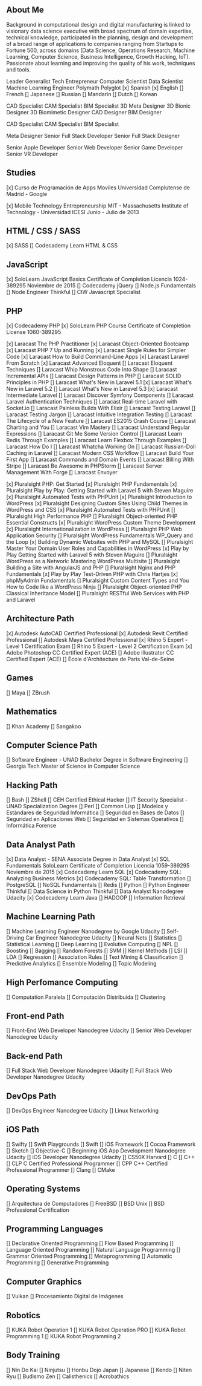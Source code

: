 ## About Me

Background in computational design and digital manufacturing is linked to visionary data science executive with broad spectrum of domain expertise, technical knowledge, participated in the planning, design and development of a broad range of applications to companies ranging from Startups to Fortune 500, across domains (Data Science, Operations Research, Machine Learning, Computer Science, Business Intelligence, Growth Hacking, IoT).
Passionate about learning and improving the quality of his work, techniques and tools.

Leader
Generalist
Tech Entrepreneur
Computer Scientist
Data Scientist
Machine Learning Engineer
Polymath
Polyglot
  [x] Spanish
  [x] English
  [] French
  [] Japanese
  [] Russian
  [] Mandarin
  [] Dutch
  [] Korean

CAD Specialist
CAM Specialist
BIM Specialist
3D Meta Designer
3D Bionic Designer
3D Biomimetic Designer
CAD Designer
BIM Designer

CAD Specialist
CAM Specialist
BIM Specialist

Meta Designer
Senior Full Stack Developer
Senior Full Stack Designer

Senior Apple Developer
Senior Web Developer
Senior Game Developer
Senior VR Developer

## Studies
[x] Curso de Programación de Apps Moviles
Universidad Complutense de Madrid - Google

[x] Mobile Technology Entrepreneurship
MIT - Massachusetts Institute of Technology - Universidad ICESI
Junio - Julio de 2013

## HTML / CSS / SASS
[x] SASS
[] Codecademy Learn HTML & CSS

## JavaScript
[x] SoloLearn JavaScript Basics
Certificate of Completion Licencia 1024-389295
Noviembre de 2015
[] Codecademy jQuery
[] Node.js Fundamentals
[] Node Engineer Thinkful
[] CIW Javascript Specialist

## PHP
[x] Codecademy PHP
[x] SoloLearn PHP Course
Certificate of Completion License 1060-389295

[x] Laracast The PHP Practitioner
[x] Laracast Object-Oriented Bootcamp
[x] Laracast PHP 7 Up and Running
[x] Laracast Single Rules for Simpler Code
[x] Laracast How to Build Command-Line Apps
[x] Laracast Laravel From Scratch
[x] Laracast Advanced Eloquent
[] Laracast Eloquent Techniques
[] Laracast Whip Monstrous Code Into Shape
[] Laracast Incremental APIs
[] Laracast Design Patterns in PHP
[] Laracast SOLID Principles in PHP
[] Laracast What's New in Laravel 5.1
[x] Laracast What's New in Laravel 5.2
[] Laracast What's New in Laravel 5.3
[x] Laracast Intermediate Laravel
[] Laracast Discover Symfony Components
[] Laracast Laravel Authentication Techniques
[] Laracast Real-time Laravel with Socket.io
[] Laracast Painless Builds With Elixir
[] Laracast Testing Laravel
[] Laracast Testing Jargon
[] Laracast Intuitive Integration Testing
[] Laracast The Lifecycle of a New Feature
[] Laracast ES2015 Crash Course
[] Laracast Charting and You
[] Laracast Vim Mastery
[] Laracast Understand Regular Expressions
[] Laracast Git Me Some Version Control
[] Laracast Learn Redis Through Examples
[] Laracast Learn Flexbox Through Examples
[] Laracast How Do I
[] Laracast Whatcha Working On
[] Laracast Russian-Doll Caching in Laravel
[] Laracast Modern CSS Workflow
[] Laracast Build Your First App
[] Laracast Commands and Domain Events
[] Laracast Billing With Stripe
[] Laracast Be Awesome in PHPStorm
[] Laracast Server Management With Forge
[] Laracast Envoyer

[x] Pluralsight PHP: Get Started
[x] Pluralsight PHP Fundamentals
[x] Pluralsight Play by Play: Getting Started with Laravel 5 with Steven Maguire
[x] Pluralsight Automated Tests with PHPUnit
[x] Pluralsight Introduction to WordPress
[x] Pluralsight Designing Custom Sites Using Child Themes in WordPress and CSS
[x] Pluralsight Automated Tests with PHPUnit
[] Pluralsight High Performance PHP
[] Pluralsight Object-oriented PHP Essential Constructs
[x] Pluralsight WordPress Custom Theme Development
[x] Pluralsight Internationalization in WordPress
[] Pluralsight PHP Web Application Security
[] Pluralsight WordPress Fundamentals WP_Query and the Loop
[x] Building Dynamic Websites with PHP and MySQL
[] Pluralsight Master Your Domain User Roles and Capabilities in WordPress
[x] Play by Play Getting Started with Laravel 5 with Steven Maguire
[] Pluralsight WordPress as a Network: Mastering WordPress Multisite
[] Pluralsight Building a Site with AngularJS and PHP
[] Pluralsight Nginx and PHP Fundamentals
[x] Play by Play Test-Driven PHP with Chris Hartjes
[x] phpMyAdmin Fundamentals
[] Pluralsight Custom Content Types and You How to Code like a WordPress Ninja
[] Pluralsight Object-oriented PHP Classical Inheritance Model
[] Pluralsight RESTful Web Services with PHP and Laravel

## Architecture Path
[x] Autodesk AutoCAD Certified Professional
[x] Autodesk Revit Certified Professional
[] Autodesk Maya Certified Professional
[x] Rhino 5 Expert - Level 1 Certification Exam
[] Rhino 5 Expert - Level 2 Certification Exam
[x] Adobe Photoshop CC Certified Expert (ACE)
[] Adobe Illustrator CC Certified Expert (ACE)
[] École d'Architecture de Paris Val-de-Seine

## Games
[] Maya
[] ZBrush

## Mathematics
[] Khan Academy
[] Sangakoo

## Computer Science Path
[] Software Engineer - UNAD Bachelor Degree in Software Engineering
[] Georgia Tech Master of Science in Computer Science

## Hacking Path
[] Bash
[] ZShell
[] CEH Certified Ethical Hacker
[] IT Security Specialist - UNAD Specialization Degree
[] Perl
[] Common Lisp
[] Modelos y Estándares de Seguridad Informática
[] Seguridad en Bases de Datos
[] Seguridad en Aplicaciones Web
[] Seguridad en Sistemas Operativos
[] Informática Forense

## Data Analyst Path
[x] Data Analyst - SENA Associate Degree in Data Analyst
[x] SQL Fundamentals
SoloLearn Certificate of Completion Licencia 1059-389295
Noviembre de 2015
[x] Codecademy Learn SQL
[x] Codecademy SQL: Analyzing Business Metrics
[x] Codecademy SQL: Table Transformation
[] PostgreSQL
[] NoSQL Fundamentals
[] Redis
[] Python
[] Python Engineer Thinkful
[] Data Science in Python Thinkful
[] Data Analyst Nanodegree Udacity
[x] Codecademy Learn Java
[] HADOOP
[] Information Retrieval

## Machine Learning Path
[] Machine Learning Engineer Nanodegree by Google Udacity
[] Self-Driving Car Engineer Nanodegree Udacity
[] Neural Nets
[] Statistics
[] Statistical Learning
[] Deep Learning
[] Evolutive Computing
[] NPL
[] Boosting
[] Bagging
[] Random Forests
[] SVM
[] Kernel Methods
[] LSI
[] LDA
[] Regression
[] Association Rules
[] Text Mining & Classification
[] Predictive Analytics
[] Ensemble Modeling
[] Topic Modeling

## High Perfomance Computing
[] Computation Paralela
[] Computación Distribuida
[] Clustering

## Front-end Path
[] Front-End Web Developer Nanodegree Udacity
[] Senior Web Developer Nanodegree Udacity

## Back-end Path
[] Full Stack Web Developer Nanodegree Udacity
[] Full Stack Web Developer Nanodegree Udacity

## DevOps Path
[] DevOps Engineer Nanodegree Udacity
[] Linux Networking

## iOS Path
[] Swifty
[] Swift Playgrounds
[] Swift
[] iOS Framework
[] Cocoa Framework
[] Sketch
[] Objective-C
[] Beginning iOS App Development Nanodegree Udacity
[] iOS Developer Nanodegree Udacity
[] CS50X Harvard
[] C
[] C++
[] CLP C Certified Professional Programmer
[] CPP C++ Certified Professional Programmer
[] Clang
[] CMake

## Operating Systems
[] Arquitectura de Computadores
[] FreeBSD
[] BSD Unix
[] BSD Professional Certification

## Programming Languages

[] Declarative Oriented Programming
  [] Flow Based Programming
[] Language Oriented Programming
  [] Natural Language Programming
  [] Grammar Oriented Programming
[] Metaprogramming
  [] Automatic Programming
  [] Generative Programming

## Computer Graphics
[] Vulkan
[] Procesamiento Digital de Imágenes

## Robotics
[] KUKA Robot Operation 1
[] KUKA Robot Operation PRO
[] KUKA Robot Programming 1
[] KUKA Robot Programming 2

## Body Training
[] Nin Do Kai
[] Ninjutsu
[] Honbu Dojo Japan
[] Japanese
[] Kendo
[] Niten Ryu
[] Budismo Zen
[] Calisthenics
[] Acrobathics
